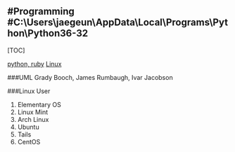 #Programming
#C:\Users\jaegeun\AppData\Local\Programs\Python\Python36-32
---

[TOC]
  
  [python, ruby](./python/README.md)
  [Linux](./Linux/README.md)


###UML 
  Grady Booch, James Rumbaugh,  Ivar Jacobson


  
###Linux User
  1. Elementary OS
  2. Linux Mint
  3. Arch Linux 
  4. Ubuntu
  5. Tails
  6. CentOS
